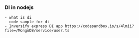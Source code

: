 [//]: <> (DI ref https://www.youtube.com/watch?v=PB3pbXsdLdc)
### DI in nodejs
    - what is di
    - code sample for di
    - Inversify express DI app https://codesandbox.io/s/4lmii?file=/MongoDB/service/user.ts